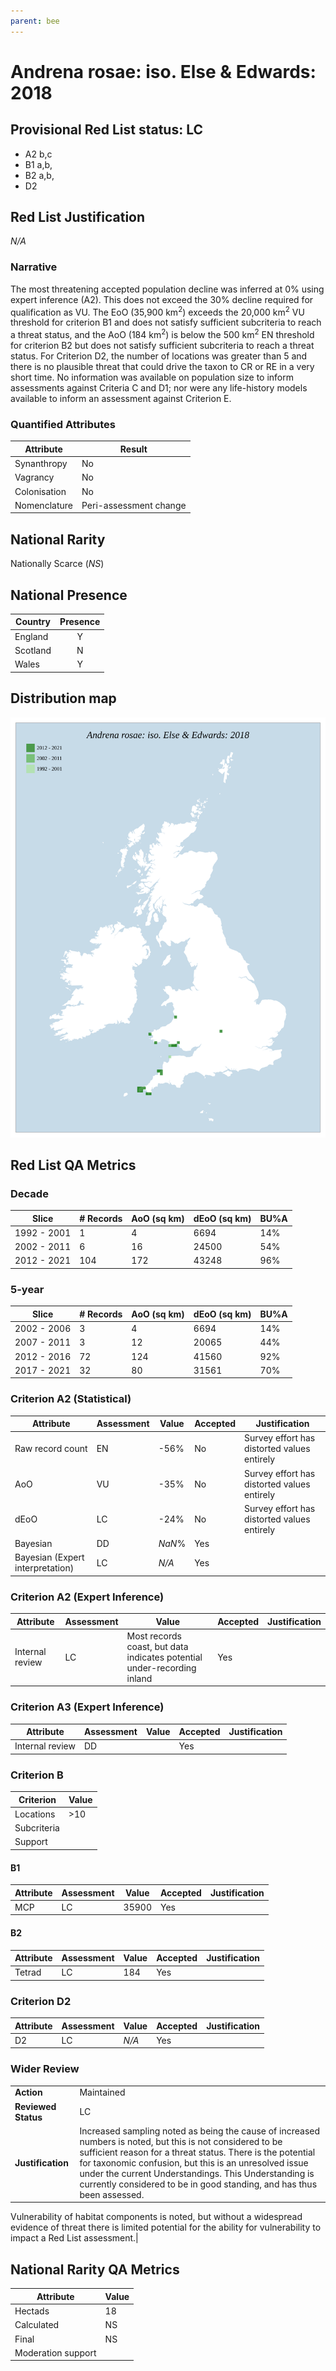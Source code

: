 ```yaml
---
parent: bee
---
```


# Andrena rosae: iso. Else & Edwards: 2018

## Provisional Red List status: LC
- A2 b,c
- B1 a,b, 
- B2 a,b, 
- D2

## Red List Justification
*N/A*
### Narrative


The most threatening accepted population decline was inferred at 0% using expert inference (A2). This does not exceed the 30% decline required for qualification as VU. The EoO (35,900 km<sup>2</sup>) exceeds the 20,000 km<sup>2</sup> VU threshold for criterion B1 and does not satisfy sufficient subcriteria to reach a threat status, and the AoO (184 km<sup>2</sup>) is below the 500 km<sup>2</sup> EN threshold for criterion B2 but does not satisfy sufficient subcriteria to reach a threat status. For Criterion D2, the number of locations was greater than 5 and there is no plausible threat that could drive the taxon to CR or RE in a very short time. No information was available on population size to inform assessments against Criteria C and D1; nor were any life-history models available to inform an assessment against Criterion E.
### Quantified Attributes
|Attribute|Result|
|---|---|
|Synanthropy|No|
|Vagrancy|No|
|Colonisation|No|
|Nomenclature|Peri-assessment change|


## National Rarity
Nationally Scarce (*NS*)

## National Presence
|Country|Presence
|---|:-:|
|England|Y|
|Scotland|N|
|Wales|Y|


## Distribution map
![](../map/54.svg)

## Red List QA Metrics
### Decade
| Slice | # Records | AoO (sq km) | dEoO (sq km) |BU%A |
|---|---|---|---|---|
|1992 - 2001|1|4|6694|14%|
|2002 - 2011|6|16|24500|54%|
|2012 - 2021|104|172|43248|96%|
### 5-year
| Slice | # Records | AoO (sq km) | dEoO (sq km) |BU%A |
|---|---|---|---|---|
|2002 - 2006|3|4|6694|14%|
|2007 - 2011|3|12|20065|44%|
|2012 - 2016|72|124|41560|92%|
|2017 - 2021|32|80|31561|70%|
### Criterion A2 (Statistical)
|Attribute|Assessment|Value|Accepted|Justification
|---|---|---|---|---|
|Raw record count|EN|-56%|No|Survey effort has distorted values entirely|
|AoO|VU|-35%|No|Survey effort has distorted values entirely|
|dEoO|LC|-24%|No|Survey effort has distorted values entirely|
|Bayesian|DD|*NaN*%|Yes||
|Bayesian (Expert interpretation)|LC|*N/A*|Yes||
### Criterion A2 (Expert Inference)
|Attribute|Assessment|Value|Accepted|Justification
|---|---|---|---|---|
|Internal review|LC|Most records coast, but data indicates potential under-recording inland|Yes||
### Criterion A3 (Expert Inference)
|Attribute|Assessment|Value|Accepted|Justification
|---|---|---|---|---|
|Internal review|DD||Yes||
### Criterion B
|Criterion| Value|
|---|---|
|Locations|>10|
|Subcriteria||
|Support||
#### B1
|Attribute|Assessment|Value|Accepted|Justification
|---|---|---|---|---|
|MCP|LC|35900|Yes||
#### B2
|Attribute|Assessment|Value|Accepted|Justification
|---|---|---|---|---|
|Tetrad|LC|184|Yes||
### Criterion D2
|Attribute|Assessment|Value|Accepted|Justification
|---|---|---|---|---|
|D2|LC|*N/A*|Yes||
### Wider Review
|  |  |
|---|---|
|**Action**|Maintained|
|**Reviewed Status**|LC|
|**Justification**|Increased sampling noted as being the cause of increased numbers is noted, but this is not considered to be sufficient reason for a threat status. There is the potential for taxonomic confusion, but this is an unresolved issue under the current Understandings. This Understanding is currently considered to be in good standing, and has thus been assessed.

Vulnerability of habitat components is noted, but without a widespread evidence of threat there is limited potential for the ability for vulnerability to impact a Red List assessment.|


## National Rarity QA Metrics
|Attribute|Value|
|---|---|
|Hectads|18|
|Calculated|NS|
|Final|NS|
|Moderation support||


